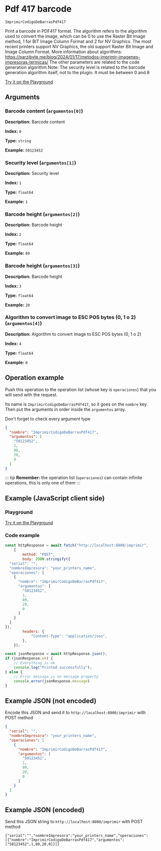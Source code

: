 # Pdf 417 barcode

`ImprimirCodigoDeBarrasPdf417`

Print a barcode in PDF417 format. The algorithm refers to the algorithm used to convert the image, which can be 0 to use the Raster Bit Image method, 1 for BIT Image Column Format and 2 for NV Graphics. The most recent printers support NV Graphics, the old support Raster Bit Image and Image Column Format. More information about algorithms: https://parzibyte.me/blog/2024/01/17/metodos-imprimir-imagenes-impresoras-termicas/ The other parameters are related to the code generation algorithm Note: The security level is related to the barcode generation algorithm itself, not to the plugin. It must be between 0 and 8







[Try it on the Playground](../playground.md?operacion=ImprimirCodigoDeBarrasPdf417)

## Arguments
### Barcode content (`argumentos[0]`)



**Description:** Barcode content

**Index:** `0`

**Type:** `string`

**Example:** `50123452`

### Security level (`argumentos[1]`)



**Description:** Security level

**Index:** `1`

**Type:** `float64`

**Example:** `1`

### Barcode height (`argumentos[2]`)



**Description:** Barcode height

**Index:** `2`

**Type:** `float64`

**Example:** `80`

### Barcode height (`argumentos[3]`)



**Description:** Barcode height

**Index:** `3`

**Type:** `float64`

**Example:** `20`

### Algorithm to convert image to ESC POS bytes (0, 1 o 2) (`argumentos[4]`)



**Description:** Algorithm to convert image to ESC POS bytes (0, 1 o 2)

**Index:** `4`

**Type:** `float64`

**Example:** `0`

## Operation example


Push this operation to the operation list (whose key is `operaciones`) that you will send with the request.

Its name is `ImprimirCodigoDeBarrasPdf417`, so it goes on the `nombre` key. Then put the arguments in order
inside the `argumentos` array.

Don't forget to check every argument type



```json
{
  "nombre": "ImprimirCodigoDeBarrasPdf417",
  "argumentos": [
    "50123452",
    1,
    80,
    20,
    0
  ]
}
```

::: tip
**Remember:** the operation list (`operaciones`) can contain infinite operations, this is only one of them
:::

## Example (JavaScript client side)

### Playground
[Try it on the Playground](../playground.md?operacion=ImprimirCodigoDeBarrasPdf417)

<Playground urlBase=".." nombreOperacion="ImprimirCodigoDeBarrasPdf417" :ocultarOperacionesDisponibles="true"/>

### Code example
```js
const httpResponse = await fetch("http://localhost:8000/imprimir",
    {
        method: "POST",
        body: JSON.stringify({
  "serial": "",
  "nombreImpresora": "your_printers_name",
  "operaciones": [
    {
      "nombre": "ImprimirCodigoDeBarrasPdf417",
      "argumentos": [
        "50123452",
        1,
        80,
        20,
        0
      ]
    }
  ]
}),
        headers: {
            "Content-Type": "application/json",
        },
    });

const jsonResponse = await httpResponse.json();
if (jsonResponse.ok) {
    // Everything is ok
    console.log("Printed successfully");
} else {
    // Error message is on message property
    console.error(jsonResponse.message)
}
```

## Example JSON (not encoded)

Encode this JSON and send it to `http://localhost:8000/imprimir` with POST method

```json
{
  "serial": "",
  "nombreImpresora": "your_printers_name",
  "operaciones": [
    {
      "nombre": "ImprimirCodigoDeBarrasPdf417",
      "argumentos": [
        "50123452",
        1,
        80,
        20,
        0
      ]
    }
  ]
}
```

## Example JSON (encoded)

Send this JSON string to `http://localhost:8000/imprimir` with POST method

```
{"serial":"","nombreImpresora":"your_printers_name","operaciones":[{"nombre":"ImprimirCodigoDeBarrasPdf417","argumentos":["50123452",1,80,20,0]}]}
```
